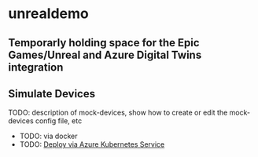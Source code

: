 # unrealdemo

## Temporarly holding space for the Epic Games/Unreal and Azure Digital Twins integration


## Simulate Devices

TODO:  description of mock-devices, show how to create or edit the mock-devices config file, etc

* TODO:   via docker
* TODO:  [Deploy via Azure Kubernetes Service](dev-sim-aks.md)

